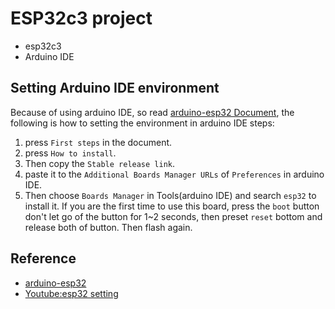 # ESP32c3 project 
* esp32c3
* Arduino IDE

## Setting Arduino IDE environment
Because of using arduino IDE, so read [arduino-esp32 Document](https://docs.espressif.com/projects/arduino-esp32/en/latest/getting_started.html), the following is how to setting the environment in arduino IDE steps:
1.  press `First steps` in the document.
2.  press `How to install`.
3.  Then copy the `Stable release link`.
4.  paste it to the `Additional Boards Manager URLs` of `Preferences` in arduino IDE.
5.  Then choose `Boards Manager` in Tools(arduino IDE) and search `esp32` to install it. 
If you are the first time to use this board, press the `boot` button don't let go of the button for 1~2 seconds, then preset `reset` bottom and release both of button. Then flash again.
## Reference
* [arduino-esp32](https://github.com/espressif/arduino-esp32)
* [Youtube:esp32 setting](https://www.youtube.com/watch?v=b01l9O43t5Y&t=206s)
